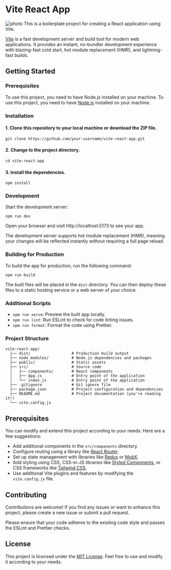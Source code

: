 # Vite React App
![photo]([https://images.unsplash.com/photo-1554080353-a576cf803bda?ixlib=rb-4.0.3&ixid=MnwxMjA3fDB8MHxzZWFyY2h8NHx8cGhvdG98ZW58MHx8MHx8&w=1000&q=80](https://github.com/oXide0/React-Projects/blob/main/Todo%20App/todo-app.png))
This is a boilerplate project for creating a React application using Vite.

[Vite](https://vitejs.dev/) is a fast development server and build tool for modern web applications. It provides an instant, no-bundler development experience with blazing-fast cold start, hot module replacement (HMR), and lightning-fast builds.

## Getting Started

### Prerequisites

To use this project, you need to have Node.js installed on your machine.
To use this project, you need to have [Node.js](https://nodejs.org/en) installed on your machine.

### Installation

#### 1. Clone this repository to your local machine or download the ZIP file.

```
git clone https://github.com/your-username/vite-react-app.git
```

#### 2. Change to the project directory.

```
cd vite-react-app
```

#### 3. Install the dependencies.

```
npm install
```

### Development

Start the development server:

```
npm run dev
```

Open your browser and visit http://localhost:5173 to see your app.

The development server supports hot module replacement (HMR), meaning your changes will be reflected instantly without requiring a full page reload.

### Building for Production

To build the app for production, run the following command:

```
npm run build
```

The built files will be placed in the `dist` directory. You can then deploy these files to a static hosting service or a web server of your choice.

### Additional Scripts

-   `npm run serve`: Preview the built app locally.
-   `npm run lint`: Run ESLint to check for code linting issues.
-   `npm run format`: Format the code using Prettier.

### Project Structure

```
vite-react-app/
  ├── dist/                  # Production build output
  ├── node_modules/          # Node.js dependencies and packages
  ├── public/                # Static assets
  ├── src/                   # Source code
  │   ├── components/        # React components
  │   ├── App.js             # Entry point of the application
  │   └── index.js           # Entry point of the application
  ├── .gitignore             # Git ignore file
  ├── package.json           # Project configuration and dependencies
  ├── README.md              # Project documentation (you're reading it!)
  └── vite.config.js
```

## Prerequisites

You can modify and extend this project according to your needs. Here are a few suggestions:

-   Add additional components in the `src/components` directory.
-   Configure routing using a library like [React Router](https://reactrouter.com/en/main).
-   Set up state management with libraries like [Redux](https://redux.js.org/) or [MobX](https://mobx.js.org/README.html).
-   Add styling using CSS, CSS-in-JS libraries like [Styled Components](https://styled-components.com/), or CSS frameworks like [Tailwind CSS](https://tailwindcss.com/).
-   Use additional Vite plugins and features by modifying the `vite.config.js` file.

## Contributing

Contributions are welcome! If you find any issues or want to enhance this project, please create a new issue or submit a pull request.

Please ensure that your code adheres to the existing code style and passes the ESLint and Prettier checks.

## License

This project is licensed under the [MIT License](https://opensource.org/license/mit/). Feel free to use and modify it according to your needs.
